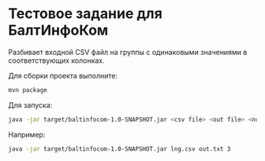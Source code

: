 # Тестовое задание для БалтИнфоКом
Разбивает входной CSV файл на группы с одинаковыми значениями в соответствующих колонках.

Для сборки проекта выполните:
```bash
mvn package
```
Для запуска:
```bash
java -jar target/baltinfocom-1.0-SNAPSHOT.jar <csv file> <out file> <number of columns>
```
Например:
```bash
java -jar target/baltinfocom-1.0-SNAPSHOT.jar lng.csv out.txt 3
```
